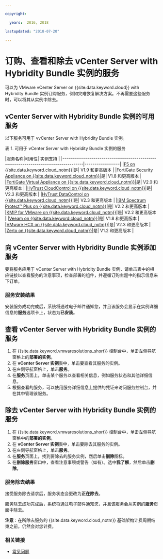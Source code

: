 ```yaml
---

copyright:

  years:  2016, 2018

lastupdated: "2018-07-20"

---
```


# 订购、查看和除去 vCenter Server with Hybridity Bundle 实例的服务

可以为 VMware vCenter Server on {{site.data.keyword.cloud}} with Hybridity Bundle 实例订购服务，例如灾难恢复解决方案。不再需要这些服务时，可以将其从实例中除去。

## vCenter Server with Hybridity Bundle 实例的可用服务

以下服务可用于 vvCenter Server with Hybridity Bundle 实例。

表 1. 可用于 vCenter Server with Hybridity Bundle 实例的服务

|服务名称|可用性| 实例支持 |
|----------------------------------------------------------------------------------------|------------------|
|[F5 on {{site.data.keyword.cloud_notm}}](../services/f5_considerations.html)|是| V1.9 和更高版本 |
|[FortiGate Security Appliance on {{site.data.keyword.cloud_notm}}](../services/fsa_considerations.html)|是| V1.8 和更高版本 |
|[FortiGate Virtual Appliance on {{site.data.keyword.cloud_notm}}](../services/fortinetvm_considerations.html)|是| V2.0 和更高版本 |
|[HyTrust CloudControl on {{site.data.keyword.cloud_notm}}](../services/htcc_considerations.html)|是| V2.3 和更高版本 |
|[HyTrust DataControl on {{site.data.keyword.cloud_notm}}](../services/htdc_considerations.html)|是| V2.3 和更高版本 |
|[IBM Spectrum Protect&trade; Plus on {{site.data.keyword.cloud_notm}}](../services/spp_considerations.html)|是| V2.2 和更高版本 |
|[KMIP for VMware on {{site.data.keyword.cloud_notm}}](../services/kmip_considerations.html)|是| V2.2 和更高版本 |
|[Veeam on {{site.data.keyword.cloud_notm}}](../services/veeam_considerations.html)|是| V1.8 和更高版本 |
|[VMware HCX on {{site.data.keyword.cloud_notm}}](../services/hcx_considerations.html)|是| V2.3 和更高版本 |
|[Zerto on {{site.data.keyword.cloud_notm}}](../services/addingzertodr.html)|是| V1.2 和更高版本 |

## 向 vCenter Server with Hybridity Bundle 实例添加服务

要将服务应用于 vCenter Server with Hybridity Bundle 实例，请单击表中的相应链接以查看服务的注意事项，检查部署的组件，并遵循订购主题中的指示信息来下订单。

### 服务安装结果

安装服务成功完成后，系统将通过电子邮件通知您，并且该服务会显示在实例详细信息的**服务**选项卡上，状态为**已安装**。

## 查看 vCenter Server with Hybridity Bundle 实例的服务

1. 在 {{site.data.keyword.vmwaresolutions_short}} 控制台中，单击左侧导航窗格上的**部署的实例**。
2. 在 **vCenter Server 实例**表中，单击要查看其服务的实例。
3. 在左侧导航窗格上，单击**服务**。
4. 在**服务**页面上，单击某个服务以查看相关信息，例如服务状态和其他详细信息。
5. 根据查看的服务，可以使用服务详细信息上提供的凭证来访问服务控制台，并在其中管理该服务。

## 除去 vCenter Server with Hybridity Bundle 实例的服务

1. 在 {{site.data.keyword.vmwaresolutions_short}} 控制台中，单击左侧导航窗格中的**部署的实例**。
2. 在 **vCenter Server 实例**表中，单击要除去其服务的实例。
3. 在左侧导航窗格上，单击**服务**。
4. 在**服务**页面上，找到要除去的服务实例，然后单击**删除**图标。
5. 在**删除服务**窗口中，查看注意事项或警告（如有）。选中**我了解**，然后单击**删除**。

### 服务除去结果

接受服务除去请求后，服务状态会更改为**正在除去**。

服务除去成功完成后，系统将通过电子邮件通知您，并且该服务会从实例的**服务**页面中除去。

**注意**：在所除去服务的 {{site.data.keyword.cloud_notm}} 基础架构计费周期结束之前，仍然会对您计费。

### 相关链接

* [常见问题](../vmonic/faq.html)
